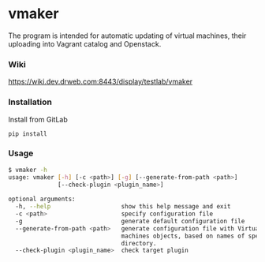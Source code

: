 # vmaker

The program is intended for automatic updating of virtual machines, their uploading into Vagrant catalog and Openstack.

### Wiki
https://wiki.dev.drweb.com:8443/display/testlab/vmaker

### Installation

Install from GitLab

    pip install 
    
### Usage

```bash
$ vmaker -h
usage: vmaker [-h] [-c <path>] [-g] [--generate-from-path <path>]
              [--check-plugin <plugin_name>]
 
optional arguments:
  -h, --help                    show this help message and exit
  -c <path>                     specify configuration file
  -g                            generate default configuration file
  --generate-from-path <path>   generate configuration file with Virtual
                                machines objects, based on names of specified
                                directory.
  --check-plugin <plugin_name>  check target plugin

```
